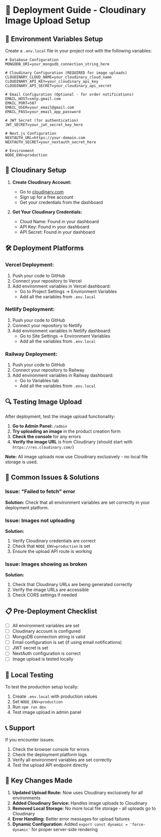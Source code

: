 # 🚀 Deployment Guide - Cloudinary Image Upload Setup

## 🔧 **Environment Variables Setup**

Create a `.env.local` file in your project root with the following variables:

```env
# Database Configuration
MONGODB_URI=your_mongodb_connection_string_here

# Cloudinary Configuration (REQUIRED for image uploads)
CLOUDINARY_CLOUD_NAME=your_cloudinary_cloud_name
CLOUDINARY_API_KEY=your_cloudinary_api_key
CLOUDINARY_API_SECRET=your_cloudinary_api_secret

# Email Configuration (Optional - for order notifications)
EMAIL_HOST=smtp.gmail.com
EMAIL_PORT=587
EMAIL_USER=your_email@gmail.com
EMAIL_PASS=your_email_app_password

# JWT Secret (for authentication)
JWT_SECRET=your_jwt_secret_key_here

# Next.js Configuration
NEXTAUTH_URL=https://your-domain.com
NEXTAUTH_SECRET=your_nextauth_secret_here

# Environment
NODE_ENV=production
```

## 📸 **Cloudinary Setup**

1. **Create Cloudinary Account:**
   - Go to [cloudinary.com](https://cloudinary.com)
   - Sign up for a free account
   - Get your credentials from the dashboard

2. **Get Your Cloudinary Credentials:**
   - Cloud Name: Found in your dashboard
   - API Key: Found in your dashboard
   - API Secret: Found in your dashboard

## 🛠️ **Deployment Platforms**

### **Vercel Deployment:**
1. Push your code to GitHub
2. Connect your repository to Vercel
3. Add environment variables in Vercel dashboard:
   - Go to Project Settings → Environment Variables
   - Add all the variables from `.env.local`

### **Netlify Deployment:**
1. Push your code to GitHub
2. Connect your repository to Netlify
3. Add environment variables in Netlify dashboard:
   - Go to Site Settings → Environment Variables
   - Add all the variables from `.env.local`

### **Railway Deployment:**
1. Push your code to GitHub
2. Connect your repository to Railway
3. Add environment variables in Railway dashboard:
   - Go to Variables tab
   - Add all the variables from `.env.local`

## 🔍 **Testing Image Upload**

After deployment, test the image upload functionality:

1. **Go to Admin Panel:** `/admin`
2. **Try uploading an image** in the product creation form
3. **Check the console** for any errors
4. **Verify the image URL** is from Cloudinary (should start with `https://res.cloudinary.com/`)

**Note:** All image uploads now use Cloudinary exclusively - no local file storage is used.

## 🐛 **Common Issues & Solutions**

### **Issue: "Failed to fetch" error**
**Solution:** Check that all environment variables are set correctly in your deployment platform.

### **Issue: Images not uploading**
**Solution:** 
1. Verify Cloudinary credentials are correct
2. Check that `NODE_ENV=production` is set
3. Ensure the upload API route is working

### **Issue: Images showing as broken**
**Solution:** 
1. Check that Cloudinary URLs are being generated correctly
2. Verify the image URLs are accessible
3. Check CORS settings if needed

## 📋 **Pre-Deployment Checklist**

- [ ] All environment variables are set
- [ ] Cloudinary account is configured
- [ ] MongoDB connection string is valid
- [ ] Email configuration is set (if using email notifications)
- [ ] JWT secret is set
- [ ] NextAuth configuration is correct
- [ ] Image upload is tested locally

## 🔧 **Local Testing**

To test the production setup locally:

1. Create `.env.local` with production values
2. Set `NODE_ENV=production`
3. Run `npm run dev`
4. Test image upload in admin panel

## 📞 **Support**

If you encounter issues:
1. Check the browser console for errors
2. Check the deployment platform logs
3. Verify all environment variables are set correctly
4. Test the upload API endpoint directly

## 🎯 **Key Changes Made**

1. **Updated Upload Route:** Now uses Cloudinary exclusively for all environments
2. **Added Cloudinary Service:** Handles image uploads to Cloudinary
3. **Removed Local Storage:** No more local file storage - all uploads go to Cloudinary
4. **Error Handling:** Better error messages for upload failures
5. **Dynamic Configuration:** Added `export const dynamic = 'force-dynamic'` for proper server-side rendering 